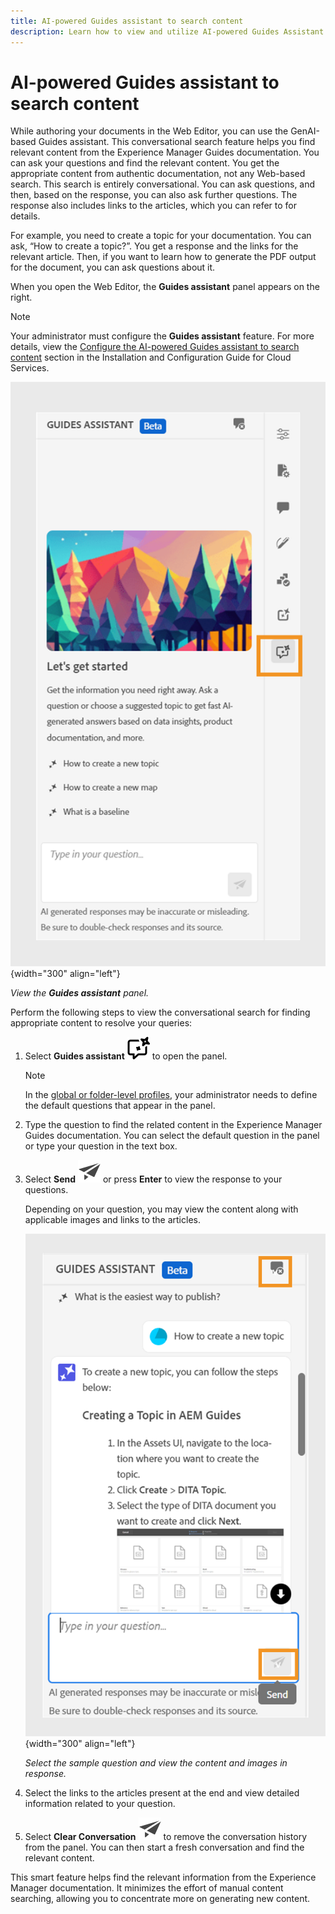 ```yaml
---
title: AI-powered Guides assistant to search content
description: Learn how to view and utilize AI-powered Guides Assistant in the Web Editor.
---
```


# AI-powered Guides assistant to search content



While authoring your documents in the Web Editor, you can use the GenAI-based Guides assistant. This conversational search feature helps you find relevant content from the Experience Manager Guides documentation.
You can ask your questions and find the relevant content. You get the appropriate content from authentic documentation, not any Web-based search. This search is entirely conversational. You can ask questions, and then, based on the response, you can also ask further questions. The response also includes links to the articles, which you can refer to for details. 

For example, you need to create a topic for your documentation. You can ask, “How to create a topic?”. You get a response and the links for the relevant article. Then, if you want to learn how to generate the PDF output for the document, you can ask questions about it.



When you open the Web Editor, the **Guides assistant** panel appears on the right.



>[!NOTE]
>
> Your administrator must configure the **Guides assistant** feature. For more details, view the [Configure the AI-powered Guides assistant to search content](../cs-install-guide/conf-guides-assistant.md) section in the Installation and Configuration Guide for Cloud Services. 

![Guides assistant panel](images/guides-assistant-panel.png){width="300" align="left"}

*View the **Guides assistant** panel.*

Perform the following steps to view the conversational search for finding appropriate content to resolve your queries:

1. Select **Guides assistant** ![Guides assistant icon](images/guides-assistant-icon.svg) to open the panel.



    >[!NOTE]
    >
    > In the [global or folder-level profiles](../cs-install-guide/conf-folder-level.md#conf-ai-guides-assistant), your administrator needs to define the default questions that appear in the panel. 

  1. Type the question to find the related content in the Experience Manager Guides documentation. You can select the default question in the panel or type your question in the text box.

  1. Select **Send**  ![Send icon](images/send-icon.svg)  or press **Enter**  to view the response to your questions.
  
      Depending on your question, you may view the content along with applicable images and links to the articles.

        ![Guides assistant panel response](images/guides-assistant-panel-response.png){width="300" align="left"}


        *Select the sample question and view the content and images in response.* 
      


   
    
1. Select the links to the articles present at the end and view detailed information related to your question.


1. Select **Clear Conversation** ![clear conversation](images/clear-conversation-icon.svg) to remove the conversation history from the panel. You can then start a fresh conversation and find the relevant content. 

   
This smart feature helps find the relevant information from the Experience Manager documentation. It minimizes the effort of manual content searching, allowing you to concentrate more on generating new content.